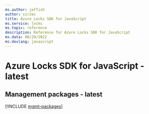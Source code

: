 ```yaml
---
ms.author: jeffish
author: xirzec
title: Azure Locks SDK for JavaScript
ms.service: locks
ms.topic: reference
description: Reference for Azure Locks SDK for JavaScript
ms.data: 08/29/2022
ms.devlang: javascript
---
```

# Azure Locks SDK for JavaScript - latest

## Management packages - latest
[!INCLUDE [mgmt-packages](locks-mgmt-index.md)]